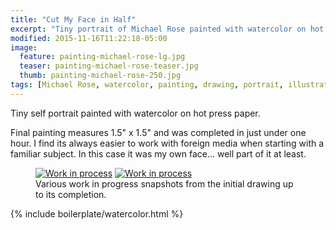 ```yaml
---
title: "Cut My Face in Half"
excerpt: "Tiny portrait of Michael Rose painted with watercolor on hot press paper."
modified: 2015-11-16T11:22:18-05:00
image: 
  feature: painting-michael-rose-lg.jpg
  teaser: painting-michael-rose-teaser.jpg
  thumb: painting-michael-rose-250.jpg
tags: [Michael Rose, watercolor, painting, drawing, portrait, illustration]
---
```


Tiny self portrait painted with watercolor on hot press paper.

Final painting measures 1.5\" x 1.5\" and was completed in just under one hour. I find its always easier to work with foreign media when starting with a familiar subject. In this case it was my own face... well part of it at least.

<figure class="half">
  <a href="{{ site.url }}/images/painting-michael-rose-process-1-lg.jpg"><img src="{{ site.url }}/images/painting-michael-rose-process-1-600.jpg" alt="Work in process"></a>
  <a href="{{ site.url }}/images/painting-michael-rose-process-2-lg.jpg"><img src="{{ site.url }}/images/painting-michael-rose-process-2-600.jpg" alt="Work in process"></a>
  <figcaption>Various work in progress snapshots from the initial drawing up to its completion.</figcaption>
</figure>

{% include boilerplate/watercolor.html %}
